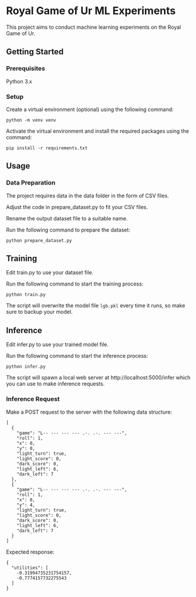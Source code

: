 # Royal Game of Ur ML Experiments
This project aims to conduct machine learning experiments on the Royal Game of Ur.

## Getting Started
### Prerequisites
Python 3.x
### Setup
Create a virtual environment (optional) using the following command:

`python -m venv venv`

Activate the virtual environment and install the required packages using the command:

`pip install -r requirements.txt`
## Usage

### Data Preparation

The project requires data in the data folder in the form of CSV files.

Adjust the code in prepare_dataset.py to fit your CSV files.

Rename the output dataset file to a suitable name.

Run the following command to prepare the dataset:

`python prepare_dataset.py`

## Training

Edit train.py to use your dataset file.

Run the following command to start the training process:

`python train.py`

The script will overwrite the model file `lgb.pkl` every time it runs, so make sure to backup your model.

## Inference

Edit infer.py to use your trained model file.

Run the following command to start the inference process:

`python infer.py`

The script will spawn a local web server at http://localhost:5000/infer which you can use to make inference requests.

### Inference Request

Make a POST request to the server with the following data structure:

```
[
  {
    "game": "L-- --- --- --- .-. .-. --- ---",
    "roll": 1,
    "x": 0,
    "y": 0,
    "light_turn": true,
    "light_score": 0,
    "dark_score": 0,
    "light_left": 6,
    "dark_left": 7
  },
  {
    "game": "L-- --- --- --- .-. .-. --- ---",
    "roll": 1,
    "x": 0,
    "y": 4,
    "light_turn": true,
    "light_score": 0,
    "dark_score": 0,
    "light_left": 6,
    "dark_left": 7
  }
]
```

Expected response:

```
{
  "utilities": [
    -0.31994735231754157,
    -0.7774157732275543
  ]
}
```
